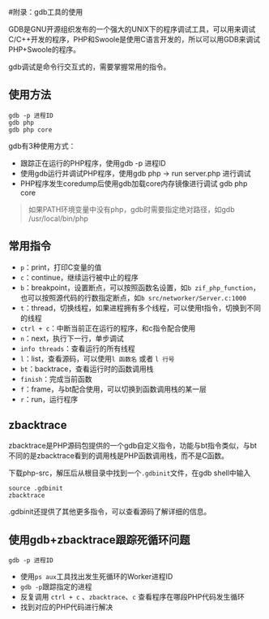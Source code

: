 #附录：gdb工具的使用

GDB是GNU开源组织发布的一个强大的UNIX下的程序调试工具，可以用来调试C/C++开发的程序，PHP和Swoole是使用C语言开发的，所以可以用GDB来调试PHP+Swoole的程序。

gdb调试是命令行交互式的，需要掌握常用的指令。

使用方法
----
```shell
gdb -p 进程ID
gdb php
gdb php core
```
gdb有3种使用方式：

* 跟踪正在运行的PHP程序，使用gdb -p 进程ID
* 使用gdb运行并调试PHP程序，使用gdb php -> run server.php 进行调试
* PHP程序发生coredump后使用gdb加载core内存镜像进行调试 gdb php core

> 如果PATH环境变量中没有php，gdb时需要指定绝对路径，如gdb /usr/local/bin/php

常用指令
----
* `p`：print，打印C变量的值
* `c`：continue，继续运行被中止的程序
* `b`：breakpoint，设置断点，可以按照函数名设置，如`b zif_php_function`，也可以按照源代码的行数指定断点，如`b src/networker/Server.c:1000`
* `t`：thread，切换线程，如果进程拥有多个线程，可以使用t指令，切换到不同的线程
* `ctrl + c`：中断当前正在运行的程序，和c指令配合使用
* `n`：next，执行下一行，单步调试
* `info threads`：查看运行的所有线程
* `l`：list，查看源码，可以使用`l 函数名` 或者 `l 行号`
* `bt`：backtrace，查看运行时的函数调用栈
* `finish`：完成当前函数
* `f`：frame，与bt配合使用，可以切换到函数调用栈的某一层
* `r`：run，运行程序

zbacktrace
----
zbacktrace是PHP源码包提供的一个gdb自定义指令，功能与bt指令类似，与bt不同的是zbacktrace看到的调用栈是PHP函数调用栈，而不是C函数。

下载php-src，解压后从根目录中找到一个`.gdbinit`文件，在gdb shell中输入
```shell
source .gdbinit
zbacktrace
```
.gdbinit还提供了其他更多指令，可以查看源码了解详细的信息。

使用gdb+zbacktrace跟踪死循环问题
----
```shell
gdb -p 进程ID
```
* 使用`ps aux`工具找出发生死循环的Worker进程ID
* `gdb -p`跟踪指定的进程
* 反复调用 `ctrl + c` 、`zbacktrace`、`c` 查看程序在哪段PHP代码发生循环
* 找到对应的PHP代码进行解决


